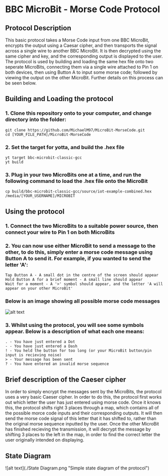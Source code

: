 # BBC MicroBit - Morse Code Protocol

## Protocol Description
This basic protocol takes a Morse Code input from one BBC MicroBit, encrypts
the output using a Caesar cipher, and then transports the signal across a
single wire to another BBC MicroBit. It is then decrypted using the same cipher
and key, and the corresponding output is displayed to the user.
The protocol is used by building and loading the same hex file onto two seperate
MicroBits, connecting them via a single wire attached to Pin 1 on both devices,
then using Button A to input some morse code; followed by viewing the output on
the other MicroBit. Further details on this process can be seen below.

## Building and Loading the protocol
### 1. Clone this repository onto to your computer, and change directory into the folder:
```
git clone https://github.com/MichaelM97/MicroBit-MorseCode.git
cd [YOUR_FILE_PATH]/MicroBit-MorseCode
```
### 2. Set the target for yotta, and build the .hex file
```
yt target bbc-microbit-classic-gcc
yt build
```
### 3. Plug in your two MicroBits **one at a time**, and run the following command to load the .hex file onto the MicroBit
```
cp build/bbc-microbit-classic-gcc/source/iot-example-combined.hex /media/[YOUR_USERNAME]/MICROBIT
```

## Using the protocol
### 1. Connect the two MicroBits to a suitable power source, **then** connect your wire to Pin 1 on both MicroBits
### 2. You can now use either MicroBit to send a message to the other, to do this, simply enter a morse code message using Button A to send it. For example, if you wanted to send the letter 'A':
```
Tap Button A - A small dot in the centre of the screen should appear
Hold Button A for a brief moment - A small line should appear
Wait for a moment - A '>' symbol should appear, and the letter 'A will appear on your other MicroBit'
```
### Below is an image showing all possible morse code messages
![alt text](https://upload.wikimedia.org/wikipedia/commons/b/b5/International_Morse_Code.svg)
### 3. Whilst using the protocol, you will see some symbols appear. Below is a description of what each one means:
```
. - You have just entered a Dot
- - You have just entered a Dash
! - You held the button for too long (or your MicroBit button/pin input is recieving noise)
> - Your message has been sent
? - You have entered an invalid morse sequence
```

## Brief description of the Caeser cipher
In order to simply encrypt the messages sent by the MicroBits, the protocol uses
a very basic Caeser cipher. In order to do this, the protocol first works out
which letter the user has just entered using morse code. Once it knows this,
the protocol shifts right 3 places through a map, which contains all of the
possible morce code inputs and their corresponding outputs. It will then send
the morse code signal of this letter that it has shifted to, rather than the
original morse sequence inputted by the user. Once the other MicroBit has finished
recieving the transmission, it will decrypt the message by shifting 3 places to
the left in the map, in order to find the correct letter the user originally
intended on displaying.

## State Diagram
![alt text](./State Diagram.png "Simple state diagram of the protocol")
